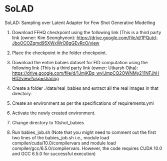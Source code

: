 # SoLAD
SoLAD: Sampling over Latent Adapter for Few Shot Generative Modelling

1. Download FFHQ checkpoint using the following link (This is a third party link (owner: Kim Seonghyeon): https://drive.google.com/file/d/1PQutd-JboOCOZqmd95XWxWrO8gGEvRcO/view

2. Place the checkpoint in the folder checkpoint.

3. Download the entire babies dataset for FID computation using the following link (This is a third party link (owner: Utkarsh Ojha): https://drive.google.com/file/d/1JmjKBq_wylJmpCQ2OWNMy211NFJhHHID/view?usp=sharing

4. Create a folder ./data/real_babies and extract all the real images in that directory.

5. Create an environment as per the specifications of requirements.yml

6. Activate the newly created environment.

7. Change directory to 10shot_babies

8. Run babies_job.sh (Note that you might need to comment out the first two lines of the babies_job.sh i.e., module load compiler/cuda/10.0/compilervars and
module load compiler/gcc/6.5.0/compilervars. However, the code requires CUDA 10.0 and GCC 6.5.0 for successful execution)
